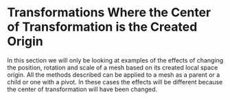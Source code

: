 # Transformations Where the Center of Transformation is the Created Origin
In this section we will only be looking at examples of the effects of changing the position, rotation and scale of a mesh based on its created local space origin. All the methods described can be applied to a mesh as a parent or a child or one with a pivot. In these cases the effects will be different because the center of transformation will have been changed. 